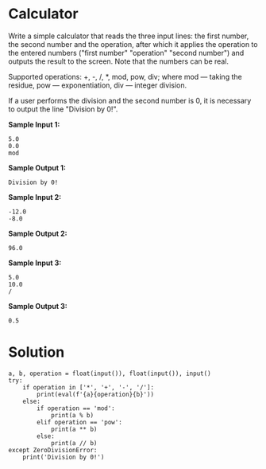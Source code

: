 # Calculator

Write a simple calculator that reads the three input lines: the first number, the second number and the operation, after which it applies the operation to the entered numbers ("first number" "operation" "second number") and outputs the result to the screen. Note that the numbers can be real.

Supported operations: +, -, /, *, mod, pow, div; where
mod — taking the residue,
pow — exponentiation,
div — integer division.

If a user performs the division and the second number is 0, it is necessary to output the line "Division by 0!".

**Sample Input 1:**
```
5.0
0.0
mod
```
**Sample Output 1:**
```
Division by 0!
```
**Sample Input 2:**
```
-12.0
-8.0
```
**Sample Output 2:**
```
96.0
```
**Sample Input 3:**
```
5.0
10.0
/
```
**Sample Output 3:**
```
0.5
```
# Solution
```
a, b, operation = float(input()), float(input()), input()
try:
    if operation in ['*', '+', '-', '/']:
        print(eval(f'{a}{operation}{b}'))
    else:
        if operation == 'mod':
            print(a % b)
        elif operation == 'pow':
            print(a ** b)
        else:
            print(a // b)
except ZeroDivisionError:
    print('Division by 0!')
```